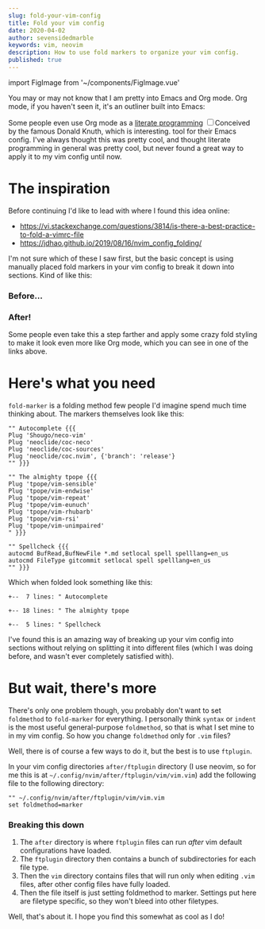 ```yaml
---
slug: fold-your-vim-config
title: Fold your vim config
date: 2020-04-02
author: sevensidedmarble
keywords: vim, neovim
description: How to use fold markers to organize your vim config.
published: true
---
```


import FigImage from '~/components/FigImage.vue'

You may or may not know that I am pretty into Emacs and Org mode. Org mode, if you haven't seen it, it's an outliner built into Emacs:

<FigImage src="/images/org-mode.png" caption="Org mode is great for writing structured content like scripts." />

Some people even use Org mode as a [literate programming](https://wiki.c2.com/?LiterateProgramming) <label for="sn-demo" class="margin-toggle sidenote-number"></label><input type="checkbox" id="sn-demo" class="margin-toggle"/><span class="sidenote">Conceived by the famous Donald Knuth, which is interesting.</span> tool for their Emacs config. I've always thought this was pretty cool, and thought literate programming in general was pretty cool, but never found a great way to apply it to my vim config until now.

# The inspiration

Before continuing I'd like to lead with where I found this idea online:
- https://vi.stackexchange.com/questions/3814/is-there-a-best-practice-to-fold-a-vimrc-file
- https://jdhao.github.io/2019/08/16/nvim_config_folding/

I'm not sure which of these I saw first, but the basic concept is using manually placed fold markers in your vim config to break it down into sections. Kind of like this:

### Before...

<FigImage src="/images/before-folding.png" caption="Please forgive my messy config." />

### After!

<FigImage src="/images/after-folding.png" caption="This is what it looks like with one of the folded sections opened." />

Some people even take this a step farther and apply some crazy fold styling to make it look even more like Org mode, which you can see in one of the links above.

# Here's what you need

`fold-marker` is a folding method few people I'd imagine spend much time thinking about. The markers themselves look like this:

```
"" Autocomplete {{{
Plug 'Shougo/neco-vim'
Plug 'neoclide/coc-neco'
Plug 'neoclide/coc-sources'
Plug 'neoclide/coc.nvim', {'branch': 'release'}
"" }}}

"" The almighty tpope {{{
Plug 'tpope/vim-sensible'
Plug 'tpope/vim-endwise'
Plug 'tpope/vim-repeat'
Plug 'tpope/vim-eunuch'
Plug 'tpope/vim-rhubarb'
Plug 'tpope/vim-rsi'
Plug 'tpope/vim-unimpaired'
" }}}

"" Spellcheck {{{
autocmd BufRead,BufNewFile *.md setlocal spell spelllang=en_us
autocmd FileType gitcommit setlocal spell spelllang=en_us
"" }}}
```

Which when folded look something like this:

```
+--  7 lines: " Autocomplete

+-- 18 lines: " The almighty tpope

+--  5 lines: " Spellcheck
```

I've found this is an amazing way of breaking up your vim config into sections without relying on splitting it into different files (which I was doing before, and wasn't ever completely satisfied with).

# But wait, there's more

There's only one problem though, you probably don't want to set `foldmethod` to `fold-marker` for everything. I personally think `syntax` or `indent` is the most useful general-purpose `foldmethod`, so that is what I set mine to in my vim config. So how you change `foldmethod` only for `.vim` files?

Well, there is of course a few ways to do it, but the best is to use `ftplugin`.

In your vim config directories `after/ftplugin` directory (I use neovim, so for me this is at `~/.config/nvim/after/ftplugin/vim/vim.vim`) add the following file to the following directory:

```
"" ~/.config/nvim/after/ftplugin/vim/vim.vim
set foldmethod=marker
```

### Breaking this down

1. The `after` directory is where `ftplugin` files can run *after* vim default configurations have loaded.
2. The `ftplugin` directory then contains a bunch of subdirectories for each file type.
3. Then the `vim` directory contains files that will run only when editing `.vim` files, after other config files have fully loaded.
4. Then the file itself is just setting foldmethod to marker. Settings put here are filetype specific, so they won't bleed into other filetypes.

Well, that's about it. I hope you find this somewhat as cool as I do!
